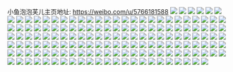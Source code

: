 小鱼泡泡芙儿主页地址: https://weibo.com/u/5766181588 
![](https://wx4.sinaimg.cn/mw2000/006iejeQly1h92k631vxkj30u0136n7u.jpg) 
![](https://wx4.sinaimg.cn/mw2000/006iejeQly1h8wrkxuda8j31sc2dskjm.jpg) 
![](https://wx4.sinaimg.cn/mw2000/006iejeQly1h8wrkyrohuj31sc2dsu0x.jpg) 
![](https://wx4.sinaimg.cn/mw2000/006iejeQly1h8wrl04gz1j31sc2dsnpe.jpg) 
![](https://wx4.sinaimg.cn/mw2000/006iejeQly1h8pti4w0dmj31sc2ds4qr.jpg) 
![](https://wx4.sinaimg.cn/mw2000/006iejeQly1h8pti6tmovj32c0340b2b.jpg) 
![](https://wx4.sinaimg.cn/mw2000/006iejeQly1h8pti8q9xhj31sc2dsnpe.jpg) 
![](https://wx4.sinaimg.cn/mw2000/006iejeQly1h8ptiayqixj31sc2ds7wj.jpg) 
![](https://wx4.sinaimg.cn/mw2000/006iejeQly1h8mdman5mxj30u00u046v.jpg) 
![](https://wx4.sinaimg.cn/mw2000/006iejeQly1h8mdmb1lffj30u00u0th2.jpg) 
![](https://wx4.sinaimg.cn/mw2000/006iejeQly1h8mdm9zmadj30u00u0thp.jpg) 
![](https://wx4.sinaimg.cn/mw2000/006iejeQly1h8gfk84qgfj31sc2ds4qp.jpg) 
![](https://wx4.sinaimg.cn/mw2000/006iejeQly1h8gfkaguodj31sc2ds7wi.jpg) 
![](https://wx4.sinaimg.cn/mw2000/006iejeQly1h8gfk62mrij31sc2ds7wi.jpg) 
![](https://wx4.sinaimg.cn/mw2000/006iejeQly1h8gfkhgx2ij32c0340npe.jpg) 
![](https://wx4.sinaimg.cn/mw2000/006iejeQly1h88dtjg33wj324836bu0y.jpg) 
![](https://wx4.sinaimg.cn/mw2000/006iejeQly1h7ytxk5fwij30wi0c7dh5.jpg) 
![](https://wx4.sinaimg.cn/mw2000/006iejeQly1h7ytxjsv50j30wi1ycx6i.jpg) 
![](https://wx4.sinaimg.cn/mw2000/006iejeQly1h7ytxl1v9zj30wi1ycwuo.jpg) 
![](https://wx4.sinaimg.cn/mw2000/006iejeQly1h7y1gw6trlj32c03404qt.jpg) 
![](https://wx4.sinaimg.cn/mw2000/006iejeQly1h7y1fkojr7j31ps28q1kz.jpg) 
![](https://wx4.sinaimg.cn/mw2000/006iejeQly1h7y1eecasyj32062o8b2b.jpg) 
![](https://wx4.sinaimg.cn/mw2000/006iejeQly1h7y1fcytgnj31u42gakjn.jpg) 
![](https://wx4.sinaimg.cn/mw2000/006iejeQly1h7y1h1jfz3j32c0340kjo.jpg) 
![](https://wx4.sinaimg.cn/mw2000/006iejeQly1h7y1e50l4qj32362dle83.jpg) 
![](https://wx4.sinaimg.cn/mw2000/006iejeQly1h79svblnn5j30wi1ycwnt.jpg) 
![](https://wx4.sinaimg.cn/mw2000/006iejeQly1h79svzsv6dj32c034016k.jpg) 
![](https://wx4.sinaimg.cn/mw2000/006iejeQly1h72rmz3886j32c02c0k2a.jpg) 
![](https://wx4.sinaimg.cn/mw2000/006iejeQly1h6xuzm5pzzj32c0340e82.jpg) 
![](https://wx4.sinaimg.cn/mw2000/006iejeQly1h6vzz0g1ltj32c0340u0x.jpg) 
![](https://wx4.sinaimg.cn/mw2000/006iejeQly1h6vzz1ee4vj32c03404qp.jpg) 
![](https://wx4.sinaimg.cn/mw2000/006iejeQly1h6vzz2es4uj32c03407wi.jpg) 
![](https://wx4.sinaimg.cn/mw2000/006iejeQly1h6vzz3lcr3j32c0340b2a.jpg) 
![](https://wx4.sinaimg.cn/mw2000/006iejeQly1h6vjs6v8e6j30u00u076r.jpg) 
![](https://wx4.sinaimg.cn/mw2000/006iejeQly1h6gg8uwim1j31sc2dshdu.jpg) 
![](https://wx4.sinaimg.cn/mw2000/006iejeQly1h6gg8qw3uvj31sc2dsnpd.jpg) 
![](https://wx4.sinaimg.cn/mw2000/006iejeQly1h6gg8t1dl1j31sa29jb29.jpg) 
![](https://wx4.sinaimg.cn/mw2000/006iejeQly1h69xzta984j31kv2bo7wi.jpg) 
![](https://wx4.sinaimg.cn/mw2000/006iejeQly1h69xzuv0lpj31sc2ds7nr.jpg) 
![](https://wx4.sinaimg.cn/mw2000/006iejeQly1h69y00pu6vj31t52dsnpe.jpg) 
![](https://wx4.sinaimg.cn/mw2000/006iejeQly1h69xzrbg7zj31kv20t7wi.jpg) 
![](https://wx4.sinaimg.cn/mw2000/006iejeQly1h69y02asarj32c0340npf.jpg) 
![](https://wx4.sinaimg.cn/mw2000/006iejeQly1h69y05roivj31kw23uh0n.jpg) 
![](https://wx4.sinaimg.cn/mw2000/006iejeQly1h67c7mw47tj31sc2dsqv5.jpg) 
![](https://wx4.sinaimg.cn/mw2000/006iejeQly1h61vj9u75kj32c0340k5j.jpg) 
![](https://wx4.sinaimg.cn/mw2000/006iejeQly1h5w44vnmpzj325v2uinpd.jpg) 
![](https://wx4.sinaimg.cn/mw2000/006iejeQly1h5w44x4jabj31sb2cob29.jpg) 
![](https://wx4.sinaimg.cn/mw2000/006iejeQly1h5w4503igqj32c0340hdu.jpg) 
![](https://wx4.sinaimg.cn/mw2000/006iejeQly1h5w44yzjxpj31rc2be4dh.jpg) 
![](https://wx4.sinaimg.cn/mw2000/006iejeQly1h5w44tsdu4j328x30whdt.jpg) 
![](https://wx4.sinaimg.cn/mw2000/006iejeQly1h5sn0n2vkej31sc2dsx6p.jpg) 
![](https://wx4.sinaimg.cn/mw2000/006iejeQly1h5sn0ompcej32c0340x6q.jpg) 
![](https://wx4.sinaimg.cn/mw2000/006iejeQly1h5rgyle8txj30rq0eqabg.jpg) 
![](https://wx4.sinaimg.cn/mw2000/006iejeQly1h5j0zfdjkuj31sc2dsu10.jpg) 
![](https://wx4.sinaimg.cn/mw2000/006iejeQly1h5j0zbn77nj31sc2dsqv6.jpg) 
![](https://wx4.sinaimg.cn/mw2000/006iejeQly1h5j0z7ovb1j31sc2ds1l1.jpg) 
![](https://wx4.sinaimg.cn/mw2000/006iejeQly1h5j0z8u8ukj31sc2dsx6q.jpg) 
![](https://wx4.sinaimg.cn/mw2000/006iejeQly1h5j0zimblfj31sc2ds4qr.jpg) 
![](https://wx4.sinaimg.cn/mw2000/006iejeQly1h5j0zghdh0j31sc2dskjm.jpg) 
![](https://wx4.sinaimg.cn/mw2000/006iejeQly1h5ctfffv4aj31sc2dsnpe.jpg) 
![](https://wx4.sinaimg.cn/mw2000/006iejeQly1h5ctfixhcpj32c0340qv7.jpg) 
![](https://wx4.sinaimg.cn/mw2000/006iejeQly1h5ctfqaetrj321a2slnpe.jpg) 
![](https://wx4.sinaimg.cn/mw2000/006iejeQly1h5ctfnaxo3j31631k54qp.jpg) 
![](https://wx4.sinaimg.cn/mw2000/006iejeQly1h5ctfmhpwnj32c0340qv6.jpg) 
![](https://wx4.sinaimg.cn/mw2000/006iejeQly1h5ctfonqblj31sc2dsnpe.jpg) 
![](https://wx4.sinaimg.cn/mw2000/006iejeQly1h5ctfkwtc9j32c03404qr.jpg) 
![](https://wx4.sinaimg.cn/mw2000/006iejeQly1h5ctfh9f2aj32c03401ky.jpg) 
![](https://wx4.sinaimg.cn/mw2000/006iejeQly1h5cthcwtzcj32c03401l0.jpg) 
![](https://wx4.sinaimg.cn/mw2000/006iejeQly1h5cdf3zok1j30u0140ag9.jpg) 
![](https://wx4.sinaimg.cn/mw2000/006iejeQly1h5cdf4e9ycj30u0140agx.jpg) 
![](https://wx4.sinaimg.cn/mw2000/006iejeQly1h5cdf3pbg6j30u0140dnp.jpg) 
![](https://wx4.sinaimg.cn/mw2000/006iejeQly1h5cdf4m9usj30u0140afi.jpg) 
![](https://wx4.sinaimg.cn/mw2000/006iejeQly1h5b45tgfkpj30u014048e.jpg) 
![](https://wx4.sinaimg.cn/mw2000/006iejeQly1h5b45t9ofwj30u0140k05.jpg) 
![](https://wx4.sinaimg.cn/mw2000/006iejeQly1h5b45swmboj30u0140guv.jpg) 
![](https://wx4.sinaimg.cn/mw2000/006iejeQly1h5a1ce931pj31r52c7e82.jpg) 
![](https://wx4.sinaimg.cn/mw2000/006iejeQly1h5a1ckxh0uj31oy299u0x.jpg) 
![](https://wx4.sinaimg.cn/mw2000/006iejeQly1h5a1cfp8yvj32c0340kjn.jpg) 
![](https://wx4.sinaimg.cn/mw2000/006iejeQly1h5a1cjimmxj326l2wskjm.jpg) 
![](https://wx4.sinaimg.cn/mw2000/006iejeQly1h5a1ch6e4ej31qj2bdnpd.jpg) 
![](https://wx4.sinaimg.cn/mw2000/006iejeQly1h5a1ck7mm3j31sc2dsnoc.jpg) 
![](https://wx4.sinaimg.cn/mw2000/006iejeQly1h5a1cgkc3uj31sc2dsu0x.jpg) 
![](https://wx4.sinaimg.cn/mw2000/006iejeQly1h5a1ci0woqj32022o2b2a.jpg) 
![](https://wx4.sinaimg.cn/mw2000/006iejeQly1h5a1cd4abkj325a2v1kjm.jpg) 
![](https://wx4.sinaimg.cn/mw2000/006iejeQly1h56ic9yab5j31lk24rb29.jpg) 
![](https://wx4.sinaimg.cn/mw2000/006iejeQly1h56icfydy5j31y02lce83.jpg) 
![](https://wx4.sinaimg.cn/mw2000/006iejeQly1h56icirb7uj32c03401ky.jpg) 
![](https://wx4.sinaimg.cn/mw2000/006iejeQly1h56ichprkrj32c0340kjp.jpg) 
![](https://wx4.sinaimg.cn/mw2000/006iejeQly1h56ic9apr8j320h2onb2a.jpg) 
![](https://wx4.sinaimg.cn/mw2000/006iejeQly1h56icaq7aej31sc2dshdt.jpg) 
![](https://wx4.sinaimg.cn/mw2000/006iejeQly1h56icbg266j31wl2jgu0x.jpg) 
![](https://wx4.sinaimg.cn/mw2000/006iejeQly1h56icdd5x9j31sc2dskjl.jpg) 
![](https://wx4.sinaimg.cn/mw2000/006iejeQly1h56ice3icaj31v52hiqto.jpg) 
![](https://wx4.sinaimg.cn/mw2000/006iejeQly1h56iccf90gj31sc2dshdt.jpg) 
![](https://wx4.sinaimg.cn/mw2000/006iejeQly1h56iceny3tj32c0340b29.jpg) 
![](https://wx4.sinaimg.cn/mw2000/006iejeQly1h5313271mmj32c0340x6q.jpg) 
![](https://wx4.sinaimg.cn/mw2000/006iejeQly1h50wazwol3j322m340hdu.jpg) 
![](https://wx4.sinaimg.cn/mw2000/006iejeQly1h50was4lwbj32c0340hdt.jpg) 
![](https://wx4.sinaimg.cn/mw2000/006iejeQly1h50wauki41j334022m7wi.jpg) 
![](https://wx4.sinaimg.cn/mw2000/006iejeQly1h50wb48uqnj356o3gghdv.jpg) 
![](https://wx4.sinaimg.cn/mw2000/006iejeQly1h50wawl8syj322m340qv5.jpg) 
![](https://wx4.sinaimg.cn/mw2000/006iejeQly1h50wgtle14j323u35sx6p.jpg) 
![](https://wx4.sinaimg.cn/mw2000/006iejeQly1h50weibcomj31sc2dse82.jpg) 
![](https://wx4.sinaimg.cn/mw2000/006iejeQly1h50wekqa16j32c0340npf.jpg) 
![](https://wx4.sinaimg.cn/mw2000/006iejeQgy1h4w6f69bt9j31j02ps1kl.jpg) 
![](https://wx4.sinaimg.cn/mw2000/006iejeQgy1h4w6f7hibaj31j02pskd2.jpg) 
![](https://wx4.sinaimg.cn/mw2000/006iejeQgy1h4w6f8qoy5j31j02psnj2.jpg) 
![](https://wx4.sinaimg.cn/mw2000/006iejeQgy1h4w6fc26bjj31j02psb29.jpg) 
![](https://wx4.sinaimg.cn/mw2000/006iejeQgy1h4w6fdu6tmj31j02psb29.jpg) 
![](https://wx4.sinaimg.cn/mw2000/006iejeQgy1h4uni5tfrqj31sc2dsu0x.jpg) 
![](https://wx4.sinaimg.cn/mw2000/006iejeQgy1h4unih3a1uj32c0340qv6.jpg) 
![](https://wx4.sinaimg.cn/mw2000/006iejeQgy1h4uni7ogusj31sc2dskjl.jpg) 
![](https://wx4.sinaimg.cn/mw2000/006iejeQgy1h4uni9azxrj32c0340x6q.jpg) 
![](https://wx4.sinaimg.cn/mw2000/006iejeQgy1h4unij6n6ej31sc2dskjl.jpg) 
![](https://wx4.sinaimg.cn/mw2000/006iejeQgy1h4unilkfmpj31sc2dshdu.jpg) 
![](https://wx4.sinaimg.cn/mw2000/006iejeQgy1h4unif3r61j31sc2dsu0x.jpg) 
![](https://wx4.sinaimg.cn/mw2000/006iejeQgy1h4unidc5dpj31sc2dsu0x.jpg) 
![](https://wx4.sinaimg.cn/mw2000/006iejeQgy1h4ti5h72cdj30sg47p1ky.jpg) 
![](https://wx4.sinaimg.cn/mw2000/006iejeQgy1h4ti2kvys8j30sg59nx6q.jpg) 
![](https://wx4.sinaimg.cn/mw2000/006iejeQgy1h4thzzeogcj30sg3r4e81.jpg) 
![](https://wx4.sinaimg.cn/mw2000/006iejeQgy1h4ti38s3h7j30sg6cy7wj.jpg) 
![](https://wx4.sinaimg.cn/mw2000/006iejeQgy1h4thztg86mj30sg2eyb29.jpg) 
![](https://wx4.sinaimg.cn/mw2000/006iejeQgy1h4ti3jypbbj30sg47px6p.jpg) 
![](https://wx4.sinaimg.cn/mw2000/006iejeQgy1h4ti57sxgtj30sg59m7wj.jpg) 
![](https://wx4.sinaimg.cn/mw2000/006iejeQgy1h4ti3r698vj30sg35se81.jpg) 
![](https://wx4.sinaimg.cn/mw2000/006iejeQgy1h4ti4sdv3sj30sg59m1kz.jpg) 
![](https://wx4.sinaimg.cn/mw2000/006iejeQgy1h4t70iljilj32c03404qr.jpg) 
![](https://wx4.sinaimg.cn/mw2000/006iejeQgy1h4t6xzsogrj32c03404qr.jpg) 
![](https://wx4.sinaimg.cn/mw2000/006iejeQgy1h4t70h2p12j32c03401kz.jpg) 
![](https://wx4.sinaimg.cn/mw2000/006iejeQgy1h4t6xo18igj32c03404qq.jpg) 
![](https://wx4.sinaimg.cn/mw2000/006iejeQgy1h4t6xus43tj32c0340u10.jpg) 
![](https://wx4.sinaimg.cn/mw2000/006iejeQly1h4ke9zicmuj31sc2dshdu.jpg) 
![](https://wx4.sinaimg.cn/mw2000/006iejeQly1h4ke9pf26xj30wi1ycdw8.jpg) 
![](https://wx4.sinaimg.cn/mw2000/006iejeQly1h45no2j4n3j31sc2ds7wi.jpg) 
![](https://wx4.sinaimg.cn/mw2000/006iejeQly1h45no5gcbej31sc2dshdv.jpg) 
![](https://wx4.sinaimg.cn/mw2000/006iejeQly1h45no6u3jcj32a631kqv7.jpg) 
![](https://wx4.sinaimg.cn/mw2000/006iejeQly1h45no85h74j32c034de84.jpg) 
![](https://wx4.sinaimg.cn/mw2000/006iejeQly1h45no1q06lj32c0340qv6.jpg) 
![](https://wx4.sinaimg.cn/mw2000/006iejeQly1h45nocae5xj30wi1yctqn.jpg) 
![](https://wx4.sinaimg.cn/mw2000/006iejeQly1h3ztj3sq2ej31sc2dsnpd.jpg) 
![](https://wx4.sinaimg.cn/mw2000/006iejeQly1h3m2vb16zcj31sc2dsnpd.jpg) 
![](https://wx4.sinaimg.cn/mw2000/006iejeQly1h3jpwrhx9bj32c0340e83.jpg) 
![](https://wx4.sinaimg.cn/mw2000/006iejeQly1h3jpwsx9mlj31sc2ds4qq.jpg) 
![](https://wx4.sinaimg.cn/mw2000/006iejeQly1h3jpwnru73j32c034p1kz.jpg) 
![](https://wx4.sinaimg.cn/mw2000/006iejeQly1h3jpwe6whdj31sc2dskjm.jpg) 
![](https://wx4.sinaimg.cn/mw2000/006iejeQly1h3jpwyya7hj32c0340e8a.jpg) 
![](https://wx4.sinaimg.cn/mw2000/006iejeQly1h3jpx1npd8j32c03407wm.jpg) 
![](https://wx4.sinaimg.cn/mw2000/006iejeQly1h3jpwpopa1j32c0340e83.jpg) 
![](https://wx4.sinaimg.cn/mw2000/006iejeQly1h3jpwhvpnfj32c0340kjn.jpg) 
![](https://wx4.sinaimg.cn/mw2000/006iejeQly1h3jpwkqzw1j32c0340x6p.jpg) 
![](https://wx4.sinaimg.cn/mw2000/006iejeQly1h3jpwbi4okj31sc2ds1ky.jpg) 
![](https://wx4.sinaimg.cn/mw2000/006iejeQly1h3f4vbgjxvj31sc2dse81.jpg) 
![](https://wx4.sinaimg.cn/mw2000/006iejeQly1h3f4vdtzqmj32c0340hdt.jpg) 
![](https://wx4.sinaimg.cn/mw2000/006iejeQly1h3f4vcmrmhj31sc2dskjl.jpg) 
